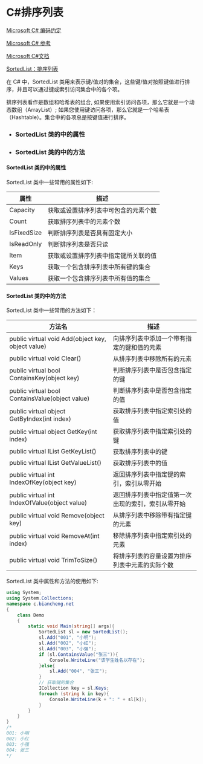 # C#排序列表

[Microsoft C# 编码约定](https://learn.microsoft.com/zh-cn/dotnet/csharp/fundamentals/coding-style/coding-conventions)

[Microsoft C# 参考](https://learn.microsoft.com/zh-cn/previous-versions/visualstudio/visual-studio-2012/618ayhy6(v=vs.110))

[Microsoft C#文档](https://learn.microsoft.com/zh-cn/dotnet/csharp/)

[SortedList：排序列表](https://learn.microsoft.com/zh-cn/dotnet/api/system.collections.generic.sortedlist-2?view=net-5.0#properties)

在 C# 中，SortedList 类用来表示键/值对的集合，这些键/值对按照键值进行排序，并且可以通过键或索引访问集合中的各个项。

排序列表看作是数组和哈希表的组合, 如果使用索引访问各项，那么它就是一个动态数组（ArrayList）; 如果您使用键访问各项，那么它就是一个哈希表（Hashtable）。集合中的各项总是按键值进行排序。



- ### SortedList 类的中的属性

- ### SortedList 类的中的方法


> 

#### SortedList 类的中的属性

 SortedList 类中一些常用的属性如下:

| 属性        | 描述                                 |
| ----------- | ------------------------------------ |
| Capacity    | 获取或设置排序列表中可包含的元素个数 |
| Count       | 获取排序列表中的元素个数             |
| IsFixedSize | 判断排序列表是否具有固定大小         |
| IsReadOnly  | 判断排序列表是否只读                 |
| Item        | 获取或设置排序列表中指定键所关联的值 |
| Keys        | 获取一个包含排序列表中所有键的集合   |
| Values      | 获取一个包含排序列表中所有值的集合   |



#### SortedList 类的中的方法

SortedList 类中一些常用的方法如下：

| 方法名                                            | 描述                                               |
| ------------------------------------------------- | -------------------------------------------------- |
| public virtual void Add(object key, object value) | 向排序列表中添加一个带有指定的键和值的元素         |
| public virtual void Clear()                       | 从排序列表中移除所有的元素                         |
| public virtual bool ContainsKey(object key)       | 判断排序列表中是否包含指定的键                     |
| public virtual bool ContainsValue(object value)   | 判断排序列表中是否包含指定的值                     |
| public virtual object GetByIndex(int index)       | 获取排序列表中指定索引处的值                       |
| public virtual object GetKey(int index)           | 获取排序列表中指定索引处的键                       |
| public virtual IList GetKeyList()                 | 获取排序列表中的键                                 |
| public virtual IList GetValueList()               | 获取排序列表中的值                                 |
| public virtual int IndexOfKey(object key)         | 返回排序列表中指定键的索引，索引从零开始           |
| public virtual int IndexOfValue(object value)     | 返回排序列表中指定值第一次出现的索引，索引从零开始 |
| public virtual void Remove(object key)            | 从排序列表中移除带有指定键的元素                   |
| public virtual void RemoveAt(int index)           | 移除排序列表中指定索引处的元素                     |
| public virtual void TrimToSize()                  | 将排序列表的容量设置为排序列表中元素的实际个数     |

SortedList 类中属性和方法的使用如下: 

```C#
using System;
using System.Collections;
namespace c.biancheng.net
{
    class Demo
    {
        static void Main(string[] args){
            SortedList sl = new SortedList();
            sl.Add("001", "小明");
            sl.Add("002", "小红");
            sl.Add("003", "小强");
            if (sl.ContainsValue("张三")){
                Console.WriteLine("该学生姓名以存在");
            }else{
                sl.Add("004", "张三");
            }
            // 获取键的集合
            ICollection key = sl.Keys;
            foreach (string k in key){
                Console.WriteLine(k + ": " + sl[k]);
            }
        }
    }
}
/*
001: 小明
002: 小红
003: 小强
004: 张三
*/
```

